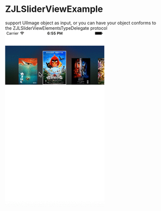 # ZJLSliderViewExample  
support UIImage object as input, or you can have your object conforms to the ZJLSliderViewElementsTypeDelegate protocol  
![Alt text](/sliderview.gif?raw=true "screen shot") 
